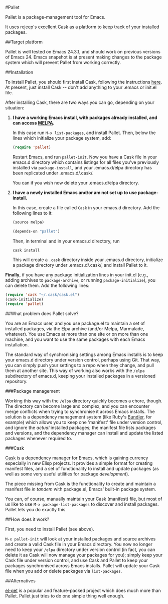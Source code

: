 #Pallet

Pallet is a package-management tool for Emacs.

It uses rejeep's excellent
[Cask](https://github.com/rejeep/cask.el) as a platform to keep
track of your installed packages.

##Target platform

Pallet is well tested on Emacs 24.3.1, and should work on
previous versions of Emacs 24. Emacs snapshot is at present making
changes to the package system which will prevent Pallet from working correctly.

##Installation

To install Pallet, you should first install Cask, following the
instructions [here](https://github.com/rejeep/cask.el). At present,
just install Cask -- don't add anything to your .emacs or init.el file.

After installing Cask, there are two ways you can go, depending on
your situation:

1. **I have a working Emacs install, with packages already installed,
   and can access [MELPA](http://melpa.milbox.org).**

   In this case run `M-x list-packages`, and install Pallet. Then, below
   the lines which initialize your package system, add:

   ```lisp
   (require 'pallet)
   ```

   Restart Emacs, and run `pallet-init`. Now you have a Cask file in your
   emacs.d directory which contains listings for all files you've
   previously installed via `package-install`, and your .emacs.d/elpa
   directory has been replicated under .emacs.d/.cask/.

   You can if you wish now delete your .emacs.d/elpa directory.

2. **I have a newly installed Emacs and/or am not set up to use
   package-install.**

   In this case, create a file called `Cask` in your emacs.d
   directory. Add the following lines to it:

   ```lisp
   (source melpa)

   (depends-on "pallet")
   ```

   Then, in terminal and in your emacs.d directory, run

   ```
   cask install
   ```

   This will create a `.cask` directory inside your .emacs.d directory,
   initialize a package directory under .emacs.d/.cask/, and install
   Pallet to it.

**Finally**, if you have any package initialization lines in your init.el
(e.g., adding archives to `package-archive`, or running `package-initialize`),
you can delete them. Add the following lines:

```lisp
(require 'cask "~/.cask/cask.el")
(cask-initialize)
(require 'pallet)
```

##What problem does Pallet solve?

You are an Emacs user, and you use package.el to maintain a set of
installed packages, via the Elpa archive (and/or Melpa, Marmalade,
whatever). You use Emacs at more than one site or on more than one
machine, and you want to use the same packages with each Emacs
installation.

The standard way of synchronising settings among Emacs installs is to
keep your emacs.d directory under version control, perhaps using
Git. That way, you can simply push your settings to a repo when they
change, and pull them at another site. This way of working also works
with the `/elpa` subdirectory of emacs.d, keeping your installed
packages in a versioned repository.

###Package management

Working this way with the `/elpa` directory quickly becomes a chore,
though. The directory can become large and complex, and you can
encounter merge conflicts when trying to synchronise it across Emacs
installs. The solution is a dependency management system (like Ruby's
[Bundler](http://gembundler.com), for example) which allows you to
keep one 'manifest' file under version control, and ignore the
*actual* installed packages; the manifest file lists packages and
versions, and the dependency manager can install and update the listed
packages whenever required to.

###Cask

[Cask](https://github.com/rejeep/cask.el) is a dependency manager
for Emacs, which is gaining currency especially in new Elisp
projects. It provides a simple format for creating manifest files, and
a set of functionality to install and update packages (as well as some
very useful utilities for package *development*).

The piece missing from Cask is the functionality to create and
maintain a manifest file *in tandem* with package.el, Emacs' built-in
package system.

You can, of course, manually maintain your Cask (manifest) file, but
most of us like to use `M-x package-list-packages` to discover and
install packages. Pallet lets you do exactly this.

##How does it work?

First, you need to install Pallet (see above).

`M-x pallet-init` will look at your installed packages and source
archives and create a valid Cask file in your Emacs directory. You
now no longer need to keep your `/elpa` directory under version
control (in fact, you can delete it as Cask will now manage your
packages for you); simply keep your Cask file under version control, and use
Cask and Pallet to keep your packages synchronised across Emacs
installs. Pallet will update your Cask file when you add or delete packages via
`list-packages`.

##Alternatives

[el-get](https://github.com/dimitri/el-get) is a popular and
feature-packed project which does much more than Pallet. Pallet just
tries to do one simple thing well enough.
